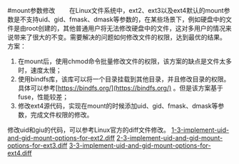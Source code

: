 #mount参数修改
&emsp;&emsp;在Linux文件系统中，ext2、ext3以及ext4默认的mount参数是不支持uid、gid、fmask、dmask等参数的，在某些场景下，例如硬盘中的文件是由root创建的，其他普通用户将无法修改硬盘中的文件，这对多用户的情况来说带来了很大的不变。需要解决的问题如何修改文件的权限，达到最优的结果。
方案：
1. 在mount后，使用chmod命令批量修改文件的权限，该方案的缺点是文件太多时，速度太慢；
2. 使用bindfs库，该库可以将一个目录挂载到其他目录，并且修改目录的权限。具体可以参考[https://bindfs.org/](https://bindfs.org/) 。但是该方案基于fuse，性能较差；
3. 修改ext4源代码，实现在mount的时候添加uid、gid、fmask、dmask等参数，完成文件权限的修改。

修改uid和giu的代码，可以参考Linux官方的diff文件修改。
[1-3-implement-uid-and-gid-mount-options-for-ext2.diff](/assets/1-3-implement-uid-and-gid-mount-options-for-ext2.diff)
[2-3-implement-uid-and-gid-mount-options-for-ext3.diff](/assets/2-3-implement-uid-and-gid-mount-options-for-ext3.diff)
[3-3-implement-uid-and-gid-mount-options-for-ext4.diff](/assets/3-3-implement-uid-and-gid-mount-options-for-ext4.diff)